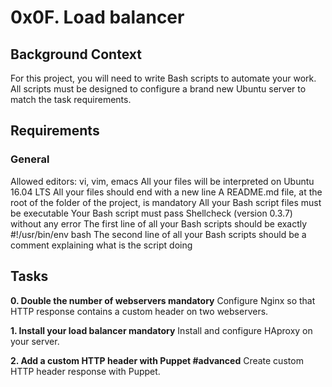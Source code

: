# 0x0F. Load balancer


## Background Context
For this project, you will need to write Bash scripts to automate your work. All scripts must be designed to configure a brand new Ubuntu server to match the task requirements.


## Requirements


### General

Allowed editors: vi, vim, emacs
All your files will be interpreted on Ubuntu 16.04 LTS
All your files should end with a new line
A README.md file, at the root of the folder of the project, is mandatory
All your Bash script files must be executable
Your Bash script must pass Shellcheck (version 0.3.7) without any error
The first line of all your Bash scripts should be exactly #!/usr/bin/env bash
The second line of all your Bash scripts should be a comment explaining what is the script doing

## Tasks

**0. Double the number of webservers mandatory**
Configure Nginx so that HTTP response contains a custom header on two webservers.


**1. Install your load balancer mandatory**
Install and configure HAproxy on your server.

**2. Add a custom HTTP header with Puppet #advanced**
Create custom HTTP header response with Puppet.
